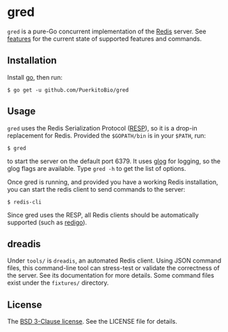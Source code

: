 # gred

`gred` is a pure-Go concurrent implementation of the [Redis][] server. See [features][] for the current state of supported features and commands.

## Installation

Install [go][], then run:

`$ go get -u github.com/PuerkitoBio/gred`

## Usage

`gred` uses the Redis Serialization Protocol ([RESP][]), so it is a drop-in replacement for Redis. Provided the `$GOPATH/bin` is in your `$PATH`, run:

`$ gred`

to start the server on the default port 6379. It uses [glog][] for logging, so the glog flags are available. Type `gred -h` to get the list of options.

Once gred is running, and provided you have a working Redis installation, you can start the redis client to send commands to the server:

`$ redis-cli`

Since gred uses the RESP, all Redis clients should be automatically supported (such as [redigo][]).

## dreadis

Under `tools/` is `dreadis`, an automated Redis client. Using JSON command files, this command-line tool can stress-test or validate the correctness of the server. See its documentation for more details. Some command files exist under the `fixtures/` directory.

## License

The [BSD 3-Clause license][bsd]. See the LICENSE file for details.

[go]: http://golang.org/doc/install
[RESP]: http://redis.io/topics/protocol
[glog]: https://github.com/golang/glog
[Redis]: http://redis.io
[redigo]: https://github.com/garyburd/redigo
[bsd]: http://opensource.org/licenses/BSD-3-Clause
[features]: https://github.com/PuerkitoBio/gred/wiki/Features

